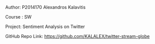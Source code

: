 Author: P2014170 Alexandros Kalavitis


Course : SW


Project: Sentiment Analysis on Twitter


GitHub Repo Link: https://github.com/KALALEX/twitter-stream-globe
